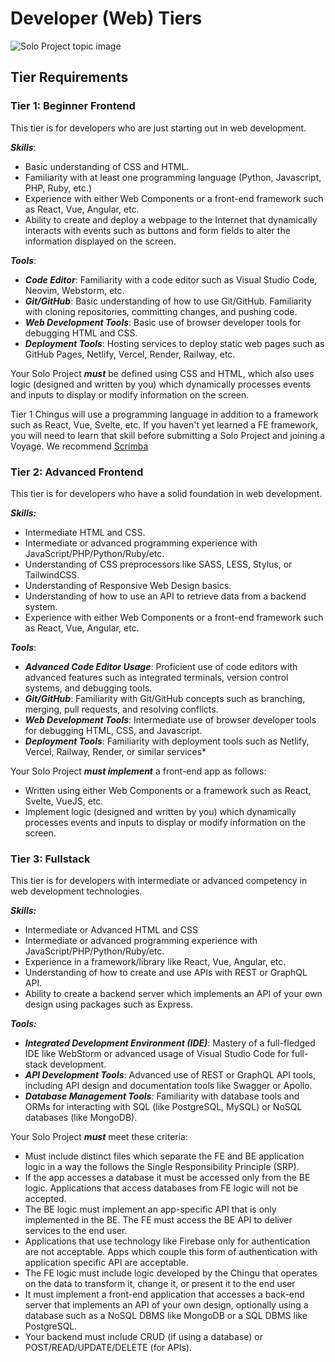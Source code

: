 # Developer (Web) Tiers
![Solo Project topic image](../assets/horizontal-paint-splash-yellow.jpg)

## Tier Requirements

### Tier 1: Beginner Frontend

This tier is for developers who are just starting out in web development.

***Skills***:
* Basic understanding of CSS and HTML.
* Familiarity with at least one programming language (Python, Javascript, PHP, Ruby, etc.)
* Experience with either Web Components or a front-end framework such as React, Vue, Angular, etc.
* Ability to create and deploy a webpage to the Internet that dynamically interacts with events such as buttons and form fields to alter the information displayed on the screen.

***Tools***:
* ***Code Editor***: Familiarity with a code editor such as Visual Studio Code, Neovim, Webstorm, etc.
* ***Git/GitHub***: Basic understanding of how to use Git/GitHub. Familiarity with cloning repositories, committing changes, and pushing code.
* ***Web Development Tools***: Basic use of browser developer tools for debugging HTML and CSS.
* ***Deployment Tools***: Hosting services to deploy static web pages such as GitHub Pages, Netlify, Vercel, Render, Railway, etc.

Your Solo Project ***must*** be defined using CSS and HTML, which also uses logic (designed and written by you) which dynamically processes events and inputs to display or modify information on the screen.

Tier 1 Chingus will use a programming language in addition to a framework such as React, Vue, Svelte, etc. If you haven't yet learned a FE framework, you will need to learn that skill before submitting a Solo Project and joining a Voyage. We recommend [Scrimba](../../../gettingstarted/partners.md)

### Tier 2: Advanced Frontend

This tier is for developers who have a solid foundation in web development.

***Skills:***
* Intermediate HTML and CSS.
* Intermediate or advanced programming experience with JavaScript/PHP/Python/Ruby/etc.
* Understanding of CSS preprocessors like SASS, LESS, Stylus, or TailwindCSS.
* Understanding of Responsive Web Design basics.
* Understanding of how to use an API to retrieve data from a backend system.
* Experience with either Web Components or a front-end framework such as React, Vue, Angular, etc.

***Tools***:
* ***Advanced Code Editor Usage***: Proficient use of code editors with advanced features such as integrated terminals, version control systems, and debugging tools.
* ***Git/GitHub***: Familiarity with Git/GitHub concepts such as branching, merging, pull requests, and resolving conflicts.
* ***Web Development Tools***: Intermediate use of browser developer tools for debugging HTML, CSS, and Javascript.
* ***Deployment Tools***: Familiarity with deployment tools such as Netlify, Vercel, Railway, Render, or similar services* 

Your Solo Project ***must implement*** a front-end app as follows:
* Written using either Web Components or a framework such as React, Svelte, VueJS, etc.
* Implement logic (designed and written by you) which dynamically processes events and inputs to display or modify information on the screen.

### Tier 3: Fullstack

This tier is for developers with intermediate or advanced competency in web development technologies.

***Skills:***
* Intermediate or Advanced HTML and CSS
* Intermediate or advanced programming experience with JavaScript/PHP/Python/Ruby/etc.
* Experience in a framework/library like React, Vue, Angular, etc.
* Understanding of how to create and use APIs with REST or GraphQL API.
* Ability to create a backend server which implements an API of your own design using packages such as Express.

***Tools:***
* ***Integrated Development Environment (IDE)***: Mastery of a full-fledged IDE like WebStorm or advanced usage of Visual Studio Code for full-stack development.
* ***API Development Tools***: Advanced use of REST or GraphQL API tools, including API design and documentation tools like Swagger or Apollo.
* ***Database Management Tools***: Familiarity with database tools and ORMs for interacting with SQL (like PostgreSQL, MySQL) or NoSQL databases (like MongoDB).

Your Solo Project ***must*** meet these criteria:
* Must include distinct files which separate the FE and BE application logic in a way the follows the Single Responsibility Principle (SRP).
* If the app accesses a database it must be accessed only from the BE logic. Applications that access databases from FE logic will not be accepted.
* The BE logic must implement an app-specific API that is only implemented in the BE. The FE must access the BE API to deliver services to the end user.
* Applications that use technology like Firebase only for authentication are not acceptable. Apps which couple this form of authentication with application specific API are acceptable.
* The FE logic must include logic developed by the Chingu that operates on the data to transform it, change it, or present it to the end user
* It must implement a front-end application that accesses a back-end server that implements an API of your own design, optionally using a database such as a NoSQL DBMS like MongoDB or a SQL DBMS like PostgreSQL.
* Your backend must include CRUD (if using a database) or POST/READ/UPDATE/DELETE (for APIs).
